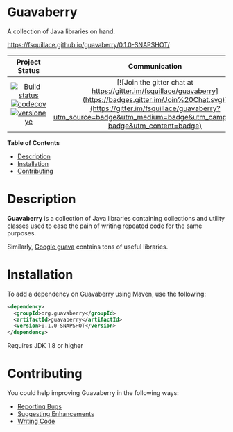 Guavaberry
==========

A collection of Java libraries on hand.

https://fsquillace.github.io/guavaberry/0.1.0-SNAPSHOT/

|Project Status|Communication|
|:-----------:|:-----------:|
|[![Build status](https://api.travis-ci.org/fsquillace/guavaberry.png?branch=master)](https://travis-ci.org/fsquillace/guavaberry) [![codecov](https://codecov.io/gh/fsquillace/guavaberry/branch/master/graph/badge.svg)](https://codecov.io/gh/fsquillace/guavaberry) [![versioneye](https://www.versioneye.com/user/projects/579a7d923815c80051614a20/badge.svg)](https://www.versioneye.com/user/projects/579a7d923815c80051614a20) | [![Join the gitter chat at https://gitter.im/fsquillace/guavaberry](https://badges.gitter.im/Join%20Chat.svg)](https://gitter.im/fsquillace/guavaberry?utm_source=badge&utm_medium=badge&utm_campaign=pr-badge&utm_content=badge) |

**Table of Contents**
- [Description](#description)
- [Installation](#installation)
- [Contributing](#contributing)

Description
===========
**Guavaberry** is a collection of Java libraries containing collections and
utility classes used to ease the pain of writing repeated code for the same purposes.

Similarly, [Google guava](https://github.com/google/guava) contains tons of useful
libraries.

Installation
============
To add a dependency on Guavaberry using Maven, use the following:

```xml
<dependency>
  <groupId>org.guavaberry</groupId>
  <artifactId>guavaberry</artifactId>
  <version>0.1.0-SNAPSHOT</version>
</dependency>
```

Requires JDK 1.8 or higher

Contributing
============
You could help improving Guavaberry in the following ways:

- [Reporting Bugs](CONTRIBUTING.md#reporting-bugs)
- [Suggesting Enhancements](CONTRIBUTING.md#suggesting-enhancements)
- [Writing Code](CONTRIBUTING.md#your-first-code-contribution)
